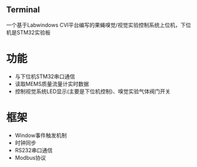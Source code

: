 ## Terminal
一个基于Labwindows CVI平台编写的果蝇嗅觉/视觉实验控制系统上位机，下位机是STM32实验板

# 功能
* 与下位机STM32串口通信
* 读取MEMS质量流量计实时数据
* 控制视觉系统LED显示(主要是下位机控制)、嗅觉实验气体阀门开关

# 框架
* Window事件触发机制
* 时钟同步
* RS232串口通信
* Modbus协议
